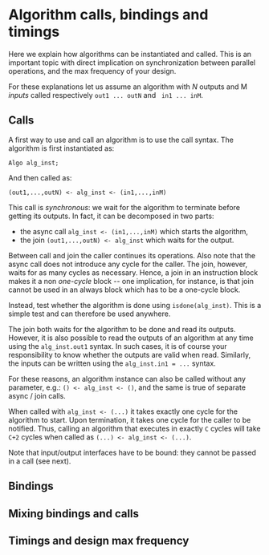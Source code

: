 # Algorithm calls, bindings and timings

Here we explain how algorithms can be instantiated and called. This is an important topic
with direct implication on synchronization between parallel operations, and the max frequency of your design.

For these explanations let us assume an algorithm with *N* outputs and M *inputs* called respectively `out1 ... outN` and ` in1 ... inM`.

## Calls

A first way to use and call an algorithm is to use the call syntax. The algorithm is first instantiated as:

`Algo alg_inst;`

And then called as:

 `(out1,...,outN) <- alg_inst <- (in1,...,inM)`

This call is *synchronous*: we wait for the algorithm to terminate before getting its outputs. In fact, it can be decomposed in two parts:
- the async call `alg_inst <- (in1,...,inM)` which starts the algorithm,
- the join `(out1,...,outN) <- alg_inst` which waits for the output.

Between call and join the caller continues its operations. Also note that the async call does not introduce any cycle for the caller. The join, however, waits for as many cycles as necessary. Hence, a join in an instruction block makes it a non *one-cycle* block -- one implication, for instance, is that join cannot be used in an always block which has to be a one-cycle block.

Instead, test whether the algorithm is done using `isdone(alg_inst)`. This is a simple test and can therefore be used anywhere.

The join both waits for the algorithm to be done and read its outputs. However, it is also possible to read the outputs
of an algorithm at any time using the `alg_inst.out1` syntax. In such cases, it is of course your responsibility to know whether the outputs are valid when read.
Similarly, the inputs can be written using the `alg_inst.in1 = ...` syntax.

For these reasons, an algorithm instance can also be called without any parameter, e.g.: `() <- alg_inst <- ()`, and the same is true of separate async / join calls.

When called with `alg_inst <- (...)` it takes exactly one cycle for the algorithm to start. Upon termination, it takes one cycle for the caller to be notified. Thus, calling an algorithm that executes in exactly `C` cycles will take `C+2` cycles when called as `(...) <- alg_inst <- (...)`.

Note that input/output interfaces have to be bound: they cannot be passed in a call (see next).

## Bindings



## Mixing bindings and calls



## Timings and design max frequency